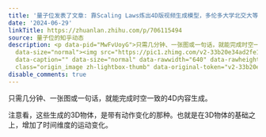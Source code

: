```yaml
---
title: '量子位发表了文章: 靠Scaling Laws炼出4D版视频生成模型，多伦多大学北交大等携手开源81K高质量数据集'
date: '2024-06-29'
linkTitle: https://zhuanlan.zhihu.com/p/706115494
source: 量子位的知乎动态
description: <p data-pid="MwFvUoyG">只需几分钟、一张图或一句话，就能完成时空一致的4D内容生成。</p><p data-pid="9Y2eGvyU">注意看，这些生成的3D物体，是带有动作变化的那种。也就是在3D物体的基础之上，增加了时间维度的运动变化。</p><figure
  data-size="normal"><img src="https://pic1.zhimg.com/v2-33b20e34ad2fe16e24c70f27ac472454.jpg"
  data-caption="" data-size="normal" data-rawwidth="640" data-rawheight="593" data-thumbnail="https://pic1.zhimg.com/v2-33b20e34ad2fe16e24c70f27ac472454_b.jpg"
  class="origin_image zh-lightbox-thumb" data-original-token="v2-33b20e34ad2f ...
disable_comments: true
---
```

<p data-pid="MwFvUoyG">只需几分钟、一张图或一句话，就能完成时空一致的4D内容生成。</p><p data-pid="9Y2eGvyU">注意看，这些生成的3D物体，是带有动作变化的那种。也就是在3D物体的基础之上，增加了时间维度的运动变化。</p><figure data-size="normal"><img src="https://pic1.zhimg.com/v2-33b20e34ad2fe16e24c70f27ac472454.jpg" data-caption="" data-size="normal" data-rawwidth="640" data-rawheight="593" data-thumbnail="https://pic1.zhimg.com/v2-33b20e34ad2fe16e24c70f27ac472454_b.jpg" class="origin_image zh-lightbox-thumb" data-original-token="v2-33b20e34ad2f ...